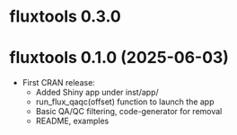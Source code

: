 # fluxtools 0.3.0

# fluxtools 0.1.0 (2025-06-03)

* First CRAN release:  
  - Added Shiny app under inst/app/  
  - run_flux_qaqc(offset) function to launch the app  
  - Basic QA/QC filtering, code-generator for removal  
  - README, examples
